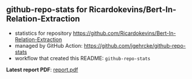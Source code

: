 ## github-repo-stats for Ricardokevins/Bert-In-Relation-Extraction

- statistics for repository https://github.com/Ricardokevins/Bert-In-Relation-Extraction
- managed by GitHub Action: https://github.com/jgehrcke/github-repo-stats
- workflow that created this README: `github-repo-stats`

**Latest report PDF**: [report.pdf](https://github.com/Ricardokevins/Bert-In-Relation-Extraction/raw/github-repo-stats/Ricardokevins/Bert-In-Relation-Extraction/latest-report/report.pdf)

